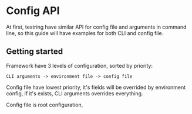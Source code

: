
# Config API

At first, testring have similar API for config file and arguments in command line, 
so this guide will have examples for both CLI and config file.

## Getting started
Framework have 3 levels of configuration, sorted by priority: 
```
CLI arguments -> environment file -> config file
```
Config file have lowest priority, it's fields will be overrided by environment config, if it's exists, 
CLI arguments overrides everything.

Config file is root configuration,
